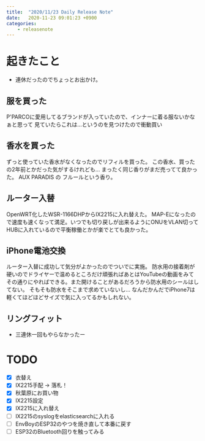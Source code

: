 ```yaml
---
title:  "2020/11/23 Daily Release Note"
date:   2020-11-23 09:01:23 +0900
categories:
	- releasenote
---
```

# 起きたこと

* 連休だったのでちょっとお出かけ。

## 服を買った

P'PARCOに愛用してるブランドが入っていたので、インナーに着る服ないかなぁと思って
見ていたらこれは…というのを見つけたので衝動買い

## 香水を買った

ずっと使っていた香水がなくなったのでリフィルを買った。
この香水、買ったの2年前とかだった気がするけれども… まったく同じ香りがまだ売ってて良かった。
AUX PARADIS の フルールという香り。

## ルーター入替

OpenWRT化したWSR-1166DHPからIX2215に入れ替えた。
MAP-Eになったので速度も速くなって満足。いつでも切り戻しが出来るようにONUをVLAN切って
HUBに入れているので平衡稼働とかが楽でとても良かった。

## iPhone電池交換

ルーター入替に成功して気分がよかったのでついでに実施。
防水用の接着剤が硬いのでドライヤーで温めるところだけ頑張ればあとはYouTubeの動画をみて
その通りにやればできる。また開けることがあるだろうから防水用のシールはしてない。
そもそも防水をそこまで求めていないし… なんだかんだでiPhone7は軽くてほどほどサイズで気に入ってるかもしれない。

## リングフィット

* 三連休一回もやらなかったー

# TODO 

- [x] 衣替え
- [X] IX2215手配 -> 落札！
- [x] 秋葉原にお買い物
- [x] IX2215設定
- [x] IX2215に入れ替え
- [ ] IX2215のsyslogをelasticsearchに入れる
- [ ] EnvBoyのESP32のやつを焼き直して本番に戻す
- [ ] ESP32のBluetooth回りを触ってみる
